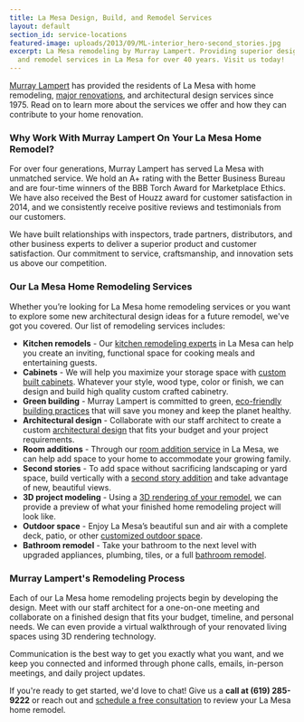 ```yaml
---
title: La Mesa Design, Build, and Remodel Services
layout: default
section_id: service-locations
featured-image: uploads/2013/09/ML-interior_hero-second_stories.jpg
excerpt: La Mesa remodeling by Murray Lampert. Providing superior design, build,
  and remodel services in La Mesa for over 40 years. Visit us today!
---
```


[Murray Lampert](/about-murray-lampert-design-build-remodel) has provided the residents of La Mesa with home remodeling, [major renovations](/major-renovations), and architectural design services since 1975. Read on to learn more about the services we offer and how they can contribute to your home renovation.

### Why Work With Murray Lampert On Your La Mesa Home Remodel?

For over four generations, Murray Lampert has served La Mesa with unmatched service. We hold an A+ rating with the Better Business Bureau and are four-time winners of the BBB Torch Award for Marketplace Ethics. We have also received the Best of Houzz award for customer satisfaction in 2014, and we consistently receive positive reviews and testimonials from our customers.

We have built relationships with inspectors, trade partners, distributors, and other business experts to deliver a superior product and customer satisfaction. Our commitment to service, craftsmanship, and innovation sets us above our competition.

### Our La Mesa Home Remodeling Services

Whether you’re looking for La Mesa home remodeling services or you want to explore some new architectural design ideas for a future remodel, we've got you covered. Our list of remodeling services includes:

- **Kitchen remodels** - Our [kitchen remodeling experts](/san-diego-kitchen-remodeling-services) in La Mesa can help you create an inviting, functional space for cooking meals and entertaining guests.
- **Cabinets** - We will help you maximize your storage space with [custom built cabinets](/san-diego-custom-cabinet-construction-services). Whatever your style, wood type, color or finish, we can design and build high quality custom crafted cabinetry.
- **Green building** - Murray Lampert is committed to green, [eco-friendly building practices](/san-diego-green-home-construction) that will save you money and keep the planet healthy.
- **Architectural design** - Collaborate with our staff architect to create a custom [architectural design](/san-diego-architectural-design-services/) that fits your budget and your project requirements.
- **Room additions** - Through our [room addition service](/san-diego-room-additions) in La Mesa, we can help add space to your home to accommodate your growing family.
- **Second stories** - To add space without sacrificing landscaping or yard space, build vertically with a [second story addition](/san-diego-second-story-addition/) and take advantage of new, beautiful views.
- **3D project modeling** - Using a [3D rendering of your remodel](/3d-architectural-rendering-services), we can provide a preview of what your finished home remodeling project will look like.
- **Outdoor space** - Enjoy La Mesa’s beautiful sun and air with a complete deck, patio, or other [customized outdoor space](/san-diego-outdoor-living-space-design/).
- **Bathroom remodel** - Take your bathroom to the next level with upgraded appliances, plumbing, tiles, or a full [bathroom remodel](/san-diego-bathroom-remodeling-services).

### Murray Lampert's Remodeling Process

Each of our La Mesa home remodeling projects begin by developing the design. Meet with our staff architect for a one-on-one meeting and collaborate on a finished design that fits your budget, timeline, and personal needs. We can even provide a virtual walkthrough of your renovated living spaces using 3D rendering technology.

Communication is the best way to get you exactly what you want, and we keep you connected and informed through phone calls, emails, in-person meetings, and daily project updates.

If you're ready to get started, we'd love to chat! Give us a **call at (619) 285-9222** or reach out and [schedule a free consultation](#quick-contact) to review your La Mesa home remodel.
